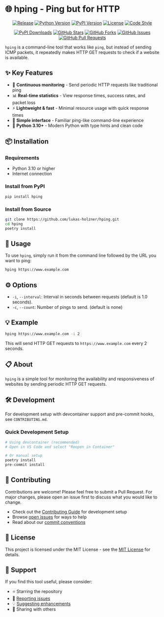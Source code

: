 # 🌐 hping - Ping but for HTTP

<div align="center">

[![Release](https://github.com/lukas-holzner/hping/actions/workflows/release.yml/badge.svg)](https://github.com/lukas-holzner/hping/actions/workflows/release.yml)
[![Python Version](https://img.shields.io/badge/python-3.10%2B-blue.svg)](https://python.org)
[![PyPI Version](https://img.shields.io/pypi/v/hping.svg)](https://pypi.org/project/hping/)
[![License](https://img.shields.io/badge/license-MIT-green.svg)](https://opensource.org/licenses/MIT)
[![Code Style](https://img.shields.io/badge/code%20style-black-000000.svg)](https://github.com/psf/black)

[![PyPI Downloads](https://img.shields.io/pypi/dm/hping.svg)](https://pypi.org/project/hping/)
[![GitHub Stars](https://img.shields.io/github/stars/lukas-holzner/hping.svg)](https://github.com/lukas-holzner/hping/stargazers)
[![GitHub Forks](https://img.shields.io/github/forks/lukas-holzner/hping.svg)](https://github.com/lukas-holzner/hping/network/members)
[![GitHub Issues](https://img.shields.io/github/issues/lukas-holzner/hping.svg)](https://github.com/lukas-holzner/hping/issues)
[![GitHub Pull Requests](https://img.shields.io/github/issues-pr/lukas-holzner/hping.svg)](https://github.com/lukas-holzner/hping/pulls)

</div>

`hping` is a command-line tool that works like `ping`, but instead of sending ICMP packets, it repeatedly makes HTTP GET requests to check if a website is available.

## ✨ Key Features

- 🔄 **Continuous monitoring** - Send periodic HTTP requests like traditional ping
- 📊 **Real-time statistics** - View response times, success rates, and packet loss
- ⚡ **Lightweight & fast** - Minimal resource usage with quick response times
- 🎯 **Simple interface** - Familiar ping-like command-line experience
- 🐍 **Python 3.10+** - Modern Python with type hints and clean code

## 📦 Installation

### Requirements

- Python 3.10 or higher
- Internet connection

### Install from PyPI

```bash
pip install hping
```

### Install from Source

```bash
git clone https://github.com/lukas-holzner/hping.git
cd hping
poetry install
```

## 🚀 Usage

To use `hping`, simply run it from the command line followed by the URL you want to ping:

```bash
hping https://www.example.com
```

## ⚙️ Options

- `-i`, `--interval`: Interval in seconds between requests (default is 1.0 seconds).
- `-c`, `--count`: Number of pings to send. (default is none)

## 💡 Example

```bash
hping https://www.example.com -i 2
```

This will send HTTP GET requests to `https://www.example.com` every 2 seconds.

## 📋 About

`hping` is a simple tool for monitoring the availability and responsiveness of websites by sending periodic HTTP GET requests.

## 🛠️ Development

For development setup with devcontainer support and pre-commit hooks, see `CONTRIBUTING.md`.

### Quick Development Setup

```bash
# Using devcontainer (recommended)
# Open in VS Code and select "Reopen in Container"

# Or manual setup
poetry install
pre-commit install
```

## 🤝 Contributing

Contributions are welcome! Please feel free to submit a Pull Request. For major changes, please open an issue first to discuss what you would like to change.

- Check out the [Contributing Guide](CONTRIBUTING.md) for development setup
- Browse [open issues](https://github.com/lukas-holzner/hping/issues) for ways to help
- Read about our [commit conventions](CONTRIBUTING.md#commit-message-guidelines)

## 📄 License

This project is licensed under the MIT License - see the [MIT License](https://opensource.org/licenses/MIT) for details.

## 🌟 Support

If you find this tool useful, please consider:

- ⭐ Starring the repository
- 🐛 [Reporting issues](https://github.com/lukas-holzner/hping/issues)
- 💡 [Suggesting enhancements](https://github.com/lukas-holzner/hping/issues)
- 📢 Sharing with others
